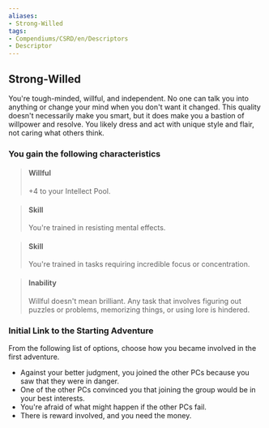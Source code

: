 ```yaml
---
aliases:
- Strong-Willed
tags:
- Compendiums/CSRD/en/Descriptors
- Descriptor
---
```


## Strong-Willed  
You're tough-minded, willful, and independent. No one can talk you into anything or change your mind when you don't want it changed. This quality doesn't necessarily make you smart, but it does make you a bastion of willpower and resolve. You likely dress and act with unique style and flair, not caring what others think.
### You gain the following characteristics  
> #### Willful
> +4 to your Intellect Pool.  

> #### Skill
> You're trained in resisting mental effects.  

> #### Skill
> You're trained in tasks requiring incredible focus or concentration.  

> #### Inability
> Willful doesn't mean brilliant. Any task that involves figuring out puzzles or problems, memorizing things, or using lore is hindered.  

### Initial Link to the Starting Adventure  
From the following list of options, choose how you became involved in the first adventure.  
- Against your better judgment, you joined the other PCs because you saw that they were in danger.  
- One of the other PCs convinced you that joining the group would be in your best interests.  
- You're afraid of what might happen if the other PCs fail.  
- There is reward involved, and you need the money.  